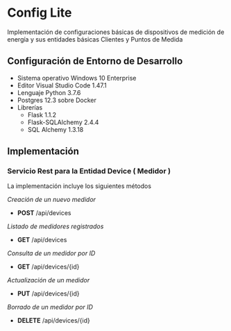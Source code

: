 # Config Lite
Implementación de configuraciones básicas de dispositivos de medición de energía y sus entidades básicas Clientes y Puntos de Medida

## Configuración de Entorno de Desarrollo
- Sistema operativo Windows 10 Enterprise
- Editor Visual Studio Code 1.47.1
- Lenguaje Python 3.7.6
- Postgres 12.3 sobre Docker 
- Librerías
  - Flask 1.1.2
  - Flask-SQLAlchemy 2.4.4
  - SQL Alchemy 1.3.18

## Implementación

### Servicio Rest para la Entidad Device ( Medidor )
La implementación incluye los siguientes métodos

*Creación de un nuevo medidor*
- **POST** /api/devices 

*Listado de medidores registrados*
- **GET** /api/devices 

*Consulta de un medidor por ID*
- **GET** /api/devices/{id} 

*Actualización de un medidor*
- **PUT** /api/devices/{id} 

*Borrado de un medidor por ID*
- **DELETE** /api/devices/{id}  
